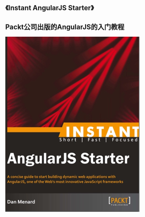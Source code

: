 《Instant AngularJS Starter》 
---
Packt公司出版的AngularJS的入门教程
---
![alt text](./images/0-0.jpg "Title")


